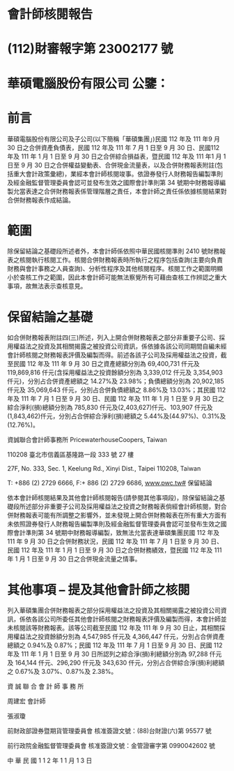 # 會計師核閱報告

# (112)財審報字第 23002177 號

# 華碩電腦股份有限公司 公鑒：

# 前言

華碩電腦股份有限公司及子公司(以下簡稱「華碩集團」)民國 112 年及 111 年9 月 30 日之合併資產負債表，民國 112 年及 111 年 7 月 1 日至 9 月 30 日、民國112 年及 111 年 1 月 1 日至 9 月 30 日之合併綜合損益表，暨民國 112 年及 111 年1 月 1 日至 9 月 30 日之合併權益變動表、合併現金流量表，以及合併財務報表附註(包括重大會計政策彙總)，業經本會計師核閱竣事。依證券發行人財務報告編製準則及經金融監督管理委員會認可並發布生效之國際會計準則第 34 號期中財務報導編製允當表達之合併財務報表係管理階層之責任，本會計師之責任係依據核閱結果對合併財務報表作成結論。

# 範圍

除保留結論之基礎段所述者外，本會計師係依照中華民國核閱準則 2410 號財務報表之核閱執行核閱工作。核閱合併財務報表時所執行之程序包括查詢(主要向負責財務與會計事務之人員查詢)、分析性程序及其他核閱程序。核閱工作之範圍明顯小於查核工作之範圍，因此本會計師可能無法察覺所有可藉由查核工作辨認之重大事項，故無法表示查核意見。

# 保留結論之基礎

如合併財務報表附註四(三)所述，列入上開合併財務報表之部分非重要子公司、採用權益法之投資及其相關揭露之被投資公司資訊，係依據各該公司同期間自編未經會計師核閱之財務報表評價及編製而得。前述各該子公司及採用權益法之投資，截至民國 112 年及 111 年 9 月 30 日之資產總額分別為 69,400,731 仟元及 119,869,816 仟元(含採用權益法之投資餘額分別為 3,339,012 仟元及 3,354,903 仟元)，分別占合併資產總額之 14.27%及 23.98%；負債總額分別為 20,902,185 仟元及 35,069,643 仟元，分別占合併負債總額之 8.86%及 13.03%；其民國 112 年及 111 年 7 月 1 日至 9 月 30 日、民國 112 年及 111 年 1 月 1 日至 9 月 30 日之綜合淨利(損)總額分別為 785,830 仟元及(2,403,627)仟元、103,907 仟元及(1,843,462)仟元，分別占合併綜合淨利(損)總額之 5.44%及(44.97%)、0.31%及(12.76%)。

資誠聯合會計師事務所 PricewaterhouseCoopers, Taiwan

110208 臺北市信義區基隆路一段 333 號 27 樓

27F, No. 333, Sec. 1, Keelung Rd., Xinyi Dist., Taipei 110208, Taiwan

T: +886 (2) 2729 6666, F:+ 886 (2) 2729 6686, www.pwc.tw# 保留結論

依本會計師核閱結果及其他會計師核閱報告(請參閱其他事項段)，除保留結論之基礎段所述部分非重要子公司及採用權益法之投資之財務報表倘經會計師核閱，對合併財務報表可能有所調整之影響外，並未發現上開合併財務報表在所有重大方面有未依照證券發行人財務報告編製準則及經金融監督管理委員會認可並發布生效之國際會計準則第 34 號期中財務報導編製，致無法允當表達華碩集團民國 112 年及 111 年 9 月 30 日之合併財務狀況，民國 112 年及 111 年 7 月 1 日至 9 月 30 日、民國 112 年及 111 年 1 月 1 日至 9 月 30 日之合併財務績效，暨民國 112 年及 111 年 1 月 1 日至 9 月 30 日之合併現金流量之情事。

# 其他事項 – 提及其他會計師之核閱

列入華碩集團合併財務報表之部分採用權益法之投資及其相關揭露之被投資公司資訊，係依各該公司所委任其他會計師核閱之財務報表評價及編製而得，本會計師並未核閱該等財務報表。該等公司截至民國 112 年及 111 年 9 月 30 日止，其相關採用權益法之投資餘額分別為 4,547,985 仟元及 4,366,447 仟元，分別占合併資產總額之 0.94%及 0.87%；民國 112 年及 111 年 7 月 1 日至 9 月 30 日、民國 112 年及 111 年 1 月 1 日至 9 月 30 日所認列之綜合淨(損)利總額分別為 97,288 仟元及 164,144 仟元、296,290 仟元及 343,630 仟元，分別占合併綜合淨(損)利總額之 0.67%及 3.07%、0.87%及 2.38%。

資 誠 聯 合 會 計 師 事 務 所

周建宏 會計師

張淑瓊

前財政部證券暨期貨管理委員會 核准簽證文號：(88)台財證(六)第 95577 號

前行政院金融監督管理委員會 核准簽證文號：金管證審字第 0990042602 號

中 華 民 國 1 1 2 年 1 1 月 1 3 日